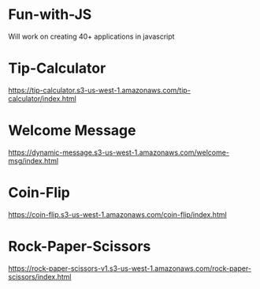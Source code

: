 # Fun-with-JS
Will work on creating 40+ applications in javascript


# Tip-Calculator

https://tip-calculator.s3-us-west-1.amazonaws.com/tip-calculator/index.html


# Welcome Message 
https://dynamic-message.s3-us-west-1.amazonaws.com/welcome-msg/index.html


# Coin-Flip

https://coin-flip.s3-us-west-1.amazonaws.com/coin-flip/index.html


# Rock-Paper-Scissors

https://rock-paper-scissors-v1.s3-us-west-1.amazonaws.com/rock-paper-scissors/index.html